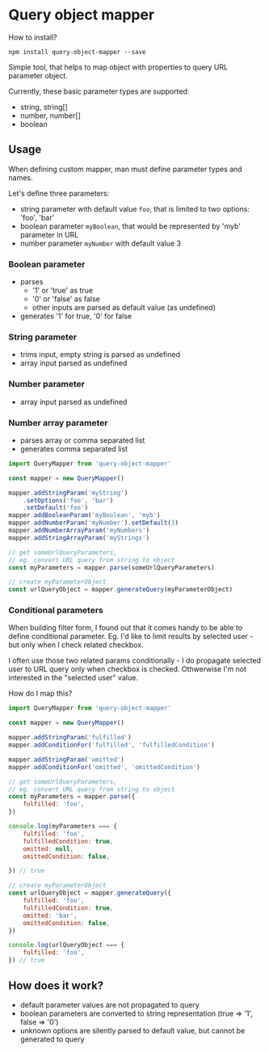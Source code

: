 # Query object mapper
How to install?
```shell
npm install query-object-mapper --save
```

Simple tool, that helps to map object with properties to query URL parameter object.

Currently, these basic parameter types are supported:
- string, string[]
- number, number[]
- boolean

## Usage

When defining custom mapper, man must define parameter types and names.

Let's define three parameters:
- string parameter with default value `foo`, that is limited to two options: 'foo', 'bar'
- boolean parameter `myBoolean`, that would be represented by 'myb' parameter in URL
- number parameter `myNumber` with default value 3

### Boolean parameter
- parses
  - '1' or 'true' as true
  - '0' or 'false' as false
  - other inputs are parsed as default value (as undefined)
- generates '1' for true, '0' for false

### String parameter
- trims input, empty string is parsed as undefined
- array input parsed as undefined

### Number parameter
- array input parsed as undefined

### Number array parameter
- parses array or comma separated list
- generates comma separated list

```javascript
import QueryMapper from 'query-object-mapper'

const mapper = new QueryMapper()

mapper.addStringParam('myString')
	.setOptions('foo', 'bar')
	.setDefault('foo')
mapper.addBooleanParam('myBoolean', 'myb')
mapper.addNumberParam('myNumber').setDefault(3)
mapper.addNumberArrayParam('myNumbers')
mapper.addStringArrayParam('myStrings')

// get someUrlQueryParameters,
// eg. convert URL query from string to object
const myParameters = mapper.parse(someUrlQueryParameters)

// create myParameterObject
const urlQueryObject = mapper.generateQuery(myParameterObject)
```

### Conditional parameters

When building filter form, I found out that it comes handy to be able to define conditional parameter. Eg. I'd like to limit results by selected user - but only when I check related checkbox.

I often use those two related params conditionally - I do propagate selected user to URL query only when checkbox is checked. Othwerwise I'm not interested in the "selected user" value.

How do I map this?

```javascript
import QueryMapper from 'query-object-mapper'

const mapper = new QueryMapper()

mapper.addStringParam('fulfilled')
mapper.addConditionFor('fulfilled', 'fulfilledCondition')

mapper.addStringParam('omitted')
mapper.addConditionFor('omitted', 'omittedCondition')

// get someUrlQueryParameters,
// eg. convert URL query from string to object
const myParameters = mapper.parse({
	fulfilled: 'foo',
})

console.log(myParameters === {
	fulfilled: 'foo',
	fulfilledCondition: true,
	omitted: null,
	omittedCondition: false,

}) // true

// create myParameterObject
const urlQueryObject = mapper.generateQuery({
	fulfilled: 'foo',
	fulfilledCondition: true,
	omitted: 'bar',
	omittedCondition: false,
})

console.log(urlQueryObject === {
	fulfilled: 'foo',
}) // true
```

## How does it work?
- default parameter values are not propagated to query
- boolean parameters are converted to string representation (true => '1', false => '0')
- unknown options are silently parsed to default value, but cannot be generated to query
